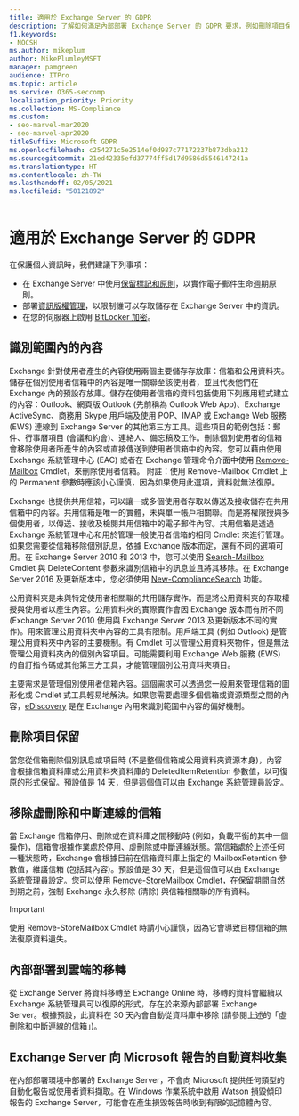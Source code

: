 ```yaml
---
title: 適用於 Exchange Server 的 GDPR
description: 了解如何滿足內部部署 Exchange Server 的 GDPR 要求，例如刪除項目保留和自動資料收集。
f1.keywords:
- NOCSH
ms.author: mikeplum
author: MikePlumleyMSFT
manager: pamgreen
audience: ITPro
ms.topic: article
ms.service: O365-seccomp
localization_priority: Priority
ms.collection: MS-Compliance
ms.custom:
- seo-marvel-mar2020
- seo-marvel-apr2020
titleSuffix: Microsoft GDPR
ms.openlocfilehash: c254271c5e2514ef0d987c77172237b873dba212
ms.sourcegitcommit: 21ed42335efd37774ff5d17d9586d5546147241a
ms.translationtype: HT
ms.contentlocale: zh-TW
ms.lasthandoff: 02/05/2021
ms.locfileid: "50121892"
---
```

# <a name="gdpr-for-exchange-server"></a>適用於 Exchange Server 的 GDPR

在保護個人資訊時，我們建議下列事項：

- 在 Exchange Server 中使用[保留標記和原則](https://technet.microsoft.com/library/dd297955(v=exchg.160).aspx)，以實作電子郵件生命週期原則。
- 部署[資訊版權管理](https://technet.microsoft.com/library/dd638140(v=exchg.160).aspx)，以限制誰可以存取儲存在 Exchange Server 中的資訊。
- 在您的伺服器上啟用 [BitLocker 加密](https://blogs.technet.microsoft.com/exchange/2015/10/20/enabling-bitlocker-on-exchange-servers/)。

## <a name="identifying-in-scope-content"></a>識別範圍內的內容

Exchange 針對使用者產生的內容使用兩個主要儲存存放庫：信箱和公用資料夾。儲存在個別使用者信箱中的內容是唯一關聯至該使用者，並且代表他們在 Exchange 內的預設存放庫。儲存在使用者信箱的資料包括使用下列應用程式建立的內容：Outlook、網頁版 Outlook (先前稱為 Outlook Web App)、Exchange ActiveSync、商務用 Skype 用戶端及使用 POP、IMAP 或 Exchange Web 服務 (EWS) 連線到 Exchange Server 的其他第三方工具。這些項目的範例包括：郵件、行事曆項目 (會議和約會)、連絡人、備忘稿及工作。刪除個別使用者的信箱會移除使用者所產生的內容或直接傳送到使用者信箱中的內容。您可以藉由使用 Exchange 系統管理中心 (EAC) 或者在 Exchange 管理命令介面中使用 [Remove-Mailbox](/powershell/module/exchange/remove-mailbox) Cmdlet，來刪除使用者信箱。
附註：使用 Remove-Mailbox Cmdlet 上的 Permanent 參數時應該小心謹慎，因為如果使用此選項，資料就無法復原。

Exchange 也提供共用信箱，可以讓一或多個使用者存取以傳送及接收儲存在共用信箱中的內容。共用信箱是唯一的實體，未與單一帳戶相關聯。而是將權限授與多個使用者，以傳送、接收及檢閱共用信箱中的電子郵件內容。共用信箱是透過 Exchange 系統管理中心和用於管理一般使用者信箱的相同 Cmdlet 來進行管理。如果您需要從信箱移除個別訊息，依據 Exchange 版本而定，還有不同的選項可用。在 Exchange Server 2010 和 2013 中，您可以使用 [Search-Mailbox](/powershell/module/exchange/search-mailbox) Cmdlet 與 DeleteContent 參數來識別信箱中的訊息並且將其移除。在 Exchange Server 2016 及更新版本中，您必須使用 [New-ComplianceSearch](https://technet.microsoft.com/library/ff459253(v=exchg.160).aspx) 功能。

公用資料夾是未與特定使用者相關聯的共用儲存實作。而是將公用資料夾的存取權授與使用者以產生內容。公用資料夾的實際實作會因 Exchange 版本而有所不同 (Exchange Server 2010 使用與 Exchange Server 2013 及更新版本不同的實作)。用來管理公用資料夾中內容的工具有限制。用戶端工具 (例如 Outlook) 是管理公用資料夾中內容的主要機制。有 Cmdlet 可以管理公用資料夾物件，但是無法管理公用資料夾內的個別內容項目。可能需要利用 Exchange Web 服務 (EWS) 的自訂指令碼或其他第三方工具，才能管理個別公用資料夾項目。

主要需求是管理個別使用者信箱內容。這個需求可以透過您一般用來管理信箱的圖形化或 Cmdlet 式工具輕易地解決。如果您需要處理多個信箱或資源類型之間的內容，[eDiscovery](https://technet.microsoft.com/library/dd298021(v=exchg.160).aspx) 是在 Exchange 內用來識別範圍中內容的偏好機制。

## <a name="deleted-item-retention"></a>刪除項目保留

當您從信箱刪除個別訊息或項目時 (不是整個信箱或公用資料夾資源本身)，內容會根據信箱資料庫或公用資料夾資料庫的 DeletedItemRetention 參數值，以可復原的形式保留。預設值是 14 天，但是這個值可以由 Exchange 系統管理員設定。

## <a name="removing-soft-deleted-and-disconnected-mailboxes"></a>移除虛刪除和中斷連線的信箱

當 Exchange 信箱停用、刪除或在資料庫之間移動時 (例如，負載平衡的其中一個操作)，信箱會根據作業處於停用、虛刪除或中斷連線狀態。當信箱處於上述任何一種狀態時，Exchange 會根據目前在信箱資料庫上指定的 MailboxRetention 參數值，維護信箱 (包括其內容)。預設值是 30 天，但是這個值可以由 Exchange 系統管理員設定。您可以使用 [Remove-StoreMailbox](/powershell/module/exchange/remove-storemailbox) Cmdlet，在保留期間自然到期之前，強制 Exchange 永久移除 (清除) 與信箱相關聯的所有資料。

> [!IMPORTANT]
> 使用 Remove-StoreMailbox Cmdlet 時請小心謹慎，因為它會導致目標信箱的無法復原資料遺失。 

## <a name="on-prem-to-cloud-migrations"></a>內部部署到雲端的移轉

從 Exchange Server 將資料移轉至 Exchange Online 時，移轉的資料會繼續以 Exchange 系統管理員可以復原的形式，存在於來源內部部署 Exchange Server。根據預設，此資料在 30 天內會自動從資料庫中移除 (請參閱上述的「虛刪除和中斷連線的信箱」)。

## <a name="automatic-data-collection-reported-to-microsoft-by-exchange-server"></a>Exchange Server 向 Microsoft 報告的自動資料收集

在內部部署環境中部署的 Exchange Server，不會向 Microsoft 提供任何類型的自動化報告或使用者資料擷取。在 Windows 作業系統中啟用 Watson 損毀傾印報告的 Exchange Server，可能會在產生損毀報告時收到有限的記憶體內容。
